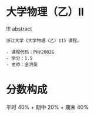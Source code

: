 # 大学物理（乙）II

!!! abstract

    浙江大学《大学物理（乙）II》课程。

    - 课程代码：PHY2002G
    - 学分：1.5
    - 老师：金洪英

# 分数构成

平时 40% + 期中 20% + 期末 40%
